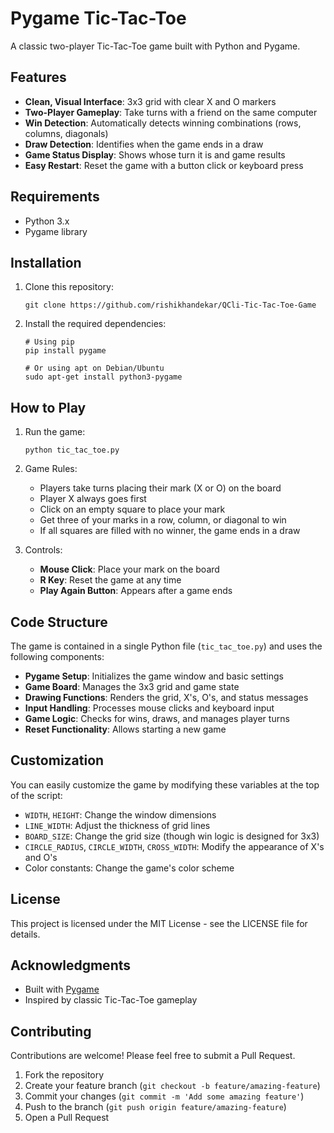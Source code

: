 # Pygame Tic-Tac-Toe

 A classic two-player Tic-Tac-Toe game built with Python and Pygame.

 ## Features

 - **Clean, Visual Interface**: 3x3 grid with clear X and O markers
 - **Two-Player Gameplay**: Take turns with a friend on the same computer
 - **Win Detection**: Automatically detects winning combinations (rows, columns, diagonals)
 - **Draw Detection**: Identifies when the game ends in a draw
 - **Game Status Display**: Shows whose turn it is and game results
 - **Easy Restart**: Reset the game with a button click or keyboard press

 ## Requirements

 - Python 3.x
 - Pygame library

 ## Installation

 1. Clone this repository:
    ```
    git clone https://github.com/rishikhandekar/QCli-Tic-Tac-Toe-Game
    ```

 2. Install the required dependencies:
    ```
    # Using pip
    pip install pygame

    # Or using apt on Debian/Ubuntu
    sudo apt-get install python3-pygame
    ```

 ## How to Play

 1. Run the game:
    ```
    python tic_tac_toe.py
    ```

 2. Game Rules:
    - Players take turns placing their mark (X or O) on the board
    - Player X always goes first
    - Click on an empty square to place your mark
    - Get three of your marks in a row, column, or diagonal to win
    - If all squares are filled with no winner, the game ends in a draw

 3. Controls:
    - **Mouse Click**: Place your mark on the board
    - **R Key**: Reset the game at any time
    - **Play Again Button**: Appears after a game ends

 ## Code Structure

 The game is contained in a single Python file (`tic_tac_toe.py`) and uses the following components:

 - **Pygame Setup**: Initializes the game window and basic settings
 - **Game Board**: Manages the 3x3 grid and game state
 - **Drawing Functions**: Renders the grid, X's, O's, and status messages
 - **Input Handling**: Processes mouse clicks and keyboard input
 - **Game Logic**: Checks for wins, draws, and manages player turns
 - **Reset Functionality**: Allows starting a new game

 ## Customization

 You can easily customize the game by modifying these variables at the top of the script:

 - `WIDTH`, `HEIGHT`: Change the window dimensions
 - `LINE_WIDTH`: Adjust the thickness of grid lines
 - `BOARD_SIZE`: Change the grid size (though win logic is designed for 3x3)
 - `CIRCLE_RADIUS`, `CIRCLE_WIDTH`, `CROSS_WIDTH`: Modify the appearance of X's and O's
 - Color constants: Change the game's color scheme

 ## License

 This project is licensed under the MIT License - see the LICENSE file for details.

 ## Acknowledgments

 - Built with [Pygame](https://www.pygame.org/)
 - Inspired by classic Tic-Tac-Toe gameplay

 ## Contributing

 Contributions are welcome! Please feel free to submit a Pull Request.

 1. Fork the repository
 2. Create your feature branch (`git checkout -b feature/amazing-feature`)
 3. Commit your changes (`git commit -m 'Add some amazing feature'`)
 4. Push to the branch (`git push origin feature/amazing-feature`)
 5. Open a Pull Request
